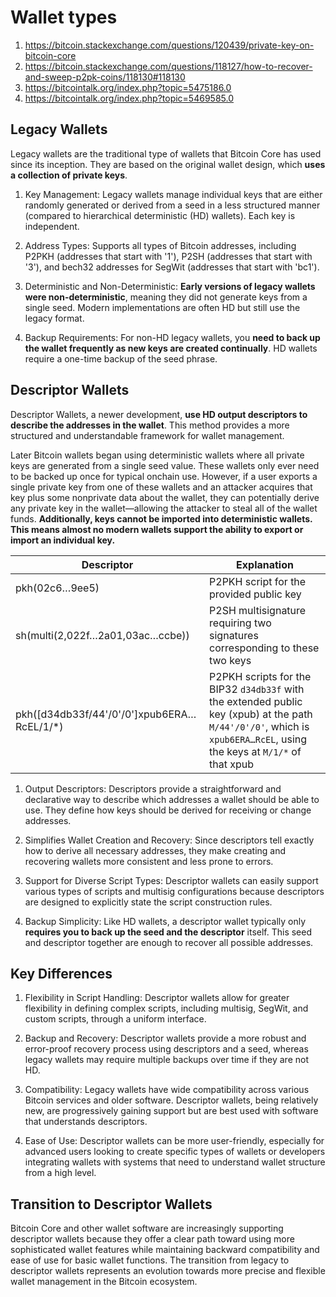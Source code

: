 # Wallet types

1. https://bitcoin.stackexchange.com/questions/120439/private-key-on-bitcoin-core
2. https://bitcoin.stackexchange.com/questions/118127/how-to-recover-and-sweep-p2pk-coins/118130#118130
3. https://bitcointalk.org/index.php?topic=5475186.0
4. https://bitcointalk.org/index.php?topic=5469585.0

## Legacy Wallets
Legacy wallets are the traditional type of wallets that Bitcoin Core has used since its inception. They are based on the original wallet design, which **uses a collection of private keys**.

1. Key Management: Legacy wallets manage individual keys that are either randomly generated or derived from a seed in a less structured manner (compared to hierarchical deterministic (HD) wallets). Each key is independent.

2. Address Types: Supports all types of Bitcoin addresses, including P2PKH (addresses that start with '1'), P2SH (addresses that start with '3'), and bech32 addresses for SegWit (addresses that start with 'bc1').

3. Deterministic and Non-Deterministic: **Early versions of legacy wallets were non-deterministic**, meaning they did not generate keys from a single seed. Modern implementations are often HD but still use the legacy format.

4. Backup Requirements: For non-HD legacy wallets, you **need to back up the wallet frequently as new keys are created continually**. HD wallets require a one-time backup of the seed phrase.

## Descriptor Wallets
Descriptor Wallets, a newer development, **use HD output descriptors to describe the addresses in the wallet**. This method provides a more structured and understandable framework for wallet management.

Later Bitcoin wallets began using deterministic wallets where all private keys are generated from a single seed value. These wallets only ever need to be backed up once for typical onchain use. However, if a user exports a single private key from one of these wallets and an attacker acquires that key plus some nonprivate data about the wallet, they can potentially derive any private key in the wallet—​allowing the attacker to steal all of the wallet funds. **Additionally, keys cannot be imported into deterministic wallets. This means almost no modern wallets support the ability to export or import an individual key.**

| Descriptor                                 | Explanation                                                                                                                                                    |
|--------------------------------------------|----------------------------------------------------------------------------------------------------------------------------------------------------------------|
| pkh(02c6…9ee5)                             | P2PKH script for the provided public key                                                                                                                       |
| sh(multi(2,022f…2a01,03ac…ccbe))           | P2SH multisignature requiring two signatures corresponding to these two keys                                                                                   |
| pkh([d34db33f/44'/0'/0']xpub6ERA…RcEL/1/*) | P2PKH scripts for the BIP32 `d34db33f` with the extended public key (xpub) at the path `M/44'/0'/0'`, which is `xpub6ERA…RcEL`, using the keys at `M/1/*` of that xpub |

1. Output Descriptors: Descriptors provide a straightforward and declarative way to describe which addresses a wallet should be able to use. They define how keys should be derived for receiving or change addresses.

2. Simplifies Wallet Creation and Recovery: Since descriptors tell exactly how to derive all necessary addresses, they make creating and recovering wallets more consistent and less prone to errors.

3. Support for Diverse Script Types: Descriptor wallets can easily support various types of scripts and multisig configurations because descriptors are designed to explicitly state the script construction rules.

4. Backup Simplicity: Like HD wallets, a descriptor wallet typically only **requires you to back up the seed and the descriptor** itself. This seed and descriptor together are enough to recover all possible addresses.

## Key Differences
1. Flexibility in Script Handling: Descriptor wallets allow for greater flexibility in defining complex scripts, including multisig, SegWit, and custom scripts, through a uniform interface.

2. Backup and Recovery: Descriptor wallets provide a more robust and error-proof recovery process using descriptors and a seed, whereas legacy wallets may require multiple backups over time if they are not HD.

3. Compatibility: Legacy wallets have wide compatibility across various Bitcoin services and older software. Descriptor wallets, being relatively new, are progressively gaining support but are best used with software that understands descriptors.

4. Ease of Use: Descriptor wallets can be more user-friendly, especially for advanced users looking to create specific types of wallets or developers integrating wallets with systems that need to understand wallet structure from a high level.

## Transition to Descriptor Wallets
Bitcoin Core and other wallet software are increasingly supporting descriptor wallets because they offer a clear path toward using more sophisticated wallet features while maintaining backward compatibility and ease of use for basic wallet functions. The transition from legacy to descriptor wallets represents an evolution towards more precise and flexible wallet management in the Bitcoin ecosystem.